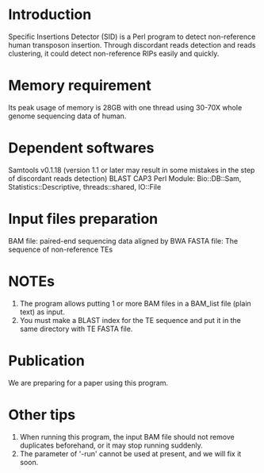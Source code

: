 Introduction
==================
Specific Insertions Detector (SID) is a Perl program to detect non-reference human transposon insertion. Through discordant reads detection and reads clustering, it could detect non-reference RIPs easily and quickly.

Memory requirement
==================
Its peak usage of memory is 28GB with one thread using 30-70X whole genome sequencing data of human.


Dependent softwares
==================
Samtools v0.1.18 (version 1.1 or later may result in some mistakes in the step of discordant reads detection) BLAST CAP3 Perl Module: Bio::DB::Sam, Statistics::Descriptive, threads::shared, IO::File


Input files preparation
==================
BAM file: paired-end sequencing data aligned by BWA 
FASTA file: The sequence of non-reference TEs

NOTEs
==================
1. The program allows putting 1 or more BAM files in a BAM_list file (plain text) as input. 
2. You must make a BLAST index for the TE sequence and put it in the same directory with TE FASTA file.


Publication
==================
We are preparing for a paper using this program.

Other tips
==================
1. When running this program, the input BAM file should not remove duplicates beforehand, or it may stop running suddenly. 
2. The parameter of '-run' cannot be used at present, and we will fix it soon.
